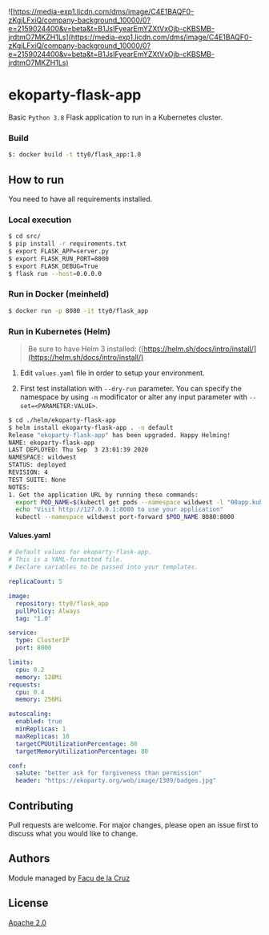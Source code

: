 ![https://media-exp1.licdn.com/dms/image/C4E1BAQF0-zKgjLFxiQ/company-background_10000/0?e=2159024400&v=beta&t=B1JsIFyearEmYZXtVxOjb-cKBSMB-jrdtmO7MKZH1Ls](https://media-exp1.licdn.com/dms/image/C4E1BAQF0-zKgjLFxiQ/company-background_10000/0?e=2159024400&v=beta&t=B1JsIFyearEmYZXtVxOjb-cKBSMB-jrdtmO7MKZH1Ls)

# ekoparty-flask-app

Basic `Python 3.8` Flask application to run in a Kubernetes cluster.

### Build

```bash
$: docker build -t tty0/flask_app:1.0
```

## How to run

You need to have all requirements installed.

### Local execution

```bash
$ cd src/
$ pip install -r requirements.txt
$ export FLASK_APP=server.py
$ export FLASK_RUN_PORT=8000
$ export FLASK_DEBUG=True
$ flask run --host=0.0.0.0
```

### Run in Docker (meinheld)

```bash
$ docker run -p 8080 -it tty0/flask_app
```

### Run in Kubernetes (Helm)
> Be sure to have Helm 3 installed: ([https://helm.sh/docs/intro/install/](https://helm.sh/docs/intro/install/)

1) Edit `values.yaml` file in order to setup your environment.

2) First test installation with `--dry-run` parameter. You can specify the namespace by using `-n` modificator or alter any input parameter with `--set=<PARAMETER:VALUE>`.

```bash
$ cd ./helm/ekoparty-flask-app
$ helm install ekoparty-flask-app . -n default
Release "ekoparty-flask-app" has been upgraded. Happy Helming!
NAME: ekoparty-flask-app
LAST DEPLOYED: Thu Sep  3 23:01:39 2020
NAMESPACE: wildwest
STATUS: deployed
REVISION: 4
TEST SUITE: None
NOTES:
1. Get the application URL by running these commands:
  export POD_NAME=$(kubectl get pods --namespace wildwest -l "00app.kubernetes.io/name=ekoparty-flask-app,app.kubernetes.io/instance=ekoparty-flask-app" -o jsonpath="{.items[0].metadata.name}")
  echo "Visit http://127.0.0.1:8080 to use your application"
  kubectl --namespace wildwest port-forward $POD_NAME 8080:8000
```

#### Values.yaml

```yaml
# Default values for ekoparty-flask-app.
# This is a YAML-formatted file.
# Declare variables to be passed into your templates.

replicaCount: 5

image:
  repository: tty0/flask_app
  pullPolicy: Always
  tag: "1.0"

service:
  type: ClusterIP
  port: 8000

limits:
  cpu: 0.2
  memory: 128Mi
requests:
  cpu: 0.4
  memory: 256Mi

autoscaling:
  enabled: true
  minReplicas: 1
  maxReplicas: 10
  targetCPUUtilizationPercentage: 80
  targetMemoryUtilizationPercentage: 80

conf:
  salute: "better ask for forgiveness than permission"
  header: "https://ekoparty.org/web/image/1309/badges.jpg"
```

 ## Contributing

Pull requests are welcome. For major changes, please open an issue first to discuss what you would like to change.

## Authors

Module managed by [Facu de la Cruz](mailto:fmdlc.unix@gmail.com)

## License

[Apache 2.0](https://www.apache.org/licenses/LICENSE-2.0)
